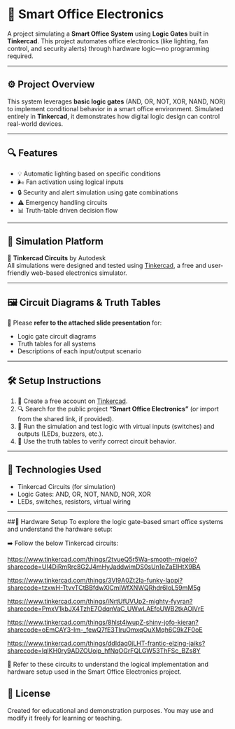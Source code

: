 # 🏢 Smart Office Electronics

A project simulating a **Smart Office System** using **Logic Gates** built in **Tinkercad**. This project automates office electronics (like lighting, fan control, and security alerts) through hardware logic—no programming required.

---

## ⚙️ Project Overview

This system leverages **basic logic gates** (AND, OR, NOT, XOR, NAND, NOR) to implement conditional behavior in a smart office environment. Simulated entirely in **Tinkercad**, it demonstrates how digital logic design can control real-world devices.

---

## 🔍 Features

- 💡 Automatic lighting based on specific conditions
- 🌬️ Fan activation using logical inputs
- 🔒 Security and alert simulation using gate combinations
- ⚠️ Emergency handling circuits
- 📊 Truth-table driven decision flow

---

## 🧪 Simulation Platform

🔗 **Tinkercad Circuits** by Autodesk  
All simulations were designed and tested using [Tinkercad](https://www.tinkercad.com/), a free and user-friendly web-based electronics simulator.

---

## 🖼️ Circuit Diagrams & Truth Tables

📎 Please **refer to the attached slide presentation** for:
- Logic gate circuit diagrams
- Truth tables for all systems
- Descriptions of each input/output scenario

---

## 🛠️ Setup Instructions

1. 🧩 Create a free account on [Tinkercad](https://www.tinkercad.com/).
2. 🔍 Search for the public project **“Smart Office Electronics”** (or import from the shared link, if provided).
3. 🧪 Run the simulation and test logic with virtual inputs (switches) and outputs (LEDs, buzzers, etc.).
4. 📝 Use the truth tables to verify correct circuit behavior.

---

## 🧠 Technologies Used

- Tinkercad Circuits (for simulation)
- Logic Gates: AND, OR, NOT, NAND, NOR, XOR
- LEDs, switches, resistors, virtual wiring

---
##🔧 Hardware Setup
To explore the logic gate-based smart office systems and understand the hardware setup:

➡️ Follow the below Tinkercad circuits:

https://www.tinkercad.com/things/2tvueQ5r5Wa-smooth-migelo?sharecode=UI4DiRmRrc8G2J4mHyJaddwimDS0sUn1eZaElHtX9BA

https://www.tinkercad.com/things/3VI9A0Zt2Ia-funky-lappi?sharecode=tzxwH-TtvvTCtBBfdwXlCmIWfXNWQRhdr6IoL59mM5g

https://www.tinkercad.com/things/iNrtUfUVUp2-mighty-fyyran?sharecode=PmxV1kbJX4TzhE7OdqnVaC_UWwLAEfoUWB2tkAOlVrE

https://www.tinkercad.com/things/8hlst4iwupZ-shiny-jofo-kieran?sharecode=oEmCAY3-Im-_fewQ7fE3TIruOmxqOuXMqh6C9kZF0oE

https://www.tinkercad.com/things/ddIdaq0jLHT-frantic-elzing-jaiks?sharecode=lqIKH0ry9ADZOUoip_hfNqOGrFQLGW53ThFSc_BZs8Y

📝 Refer to these circuits to understand the logical implementation and hardware setup used in the Smart Office Electronics project.
## 📄 License

Created for educational and demonstration purposes. You may use and modify it freely for learning or teaching.

